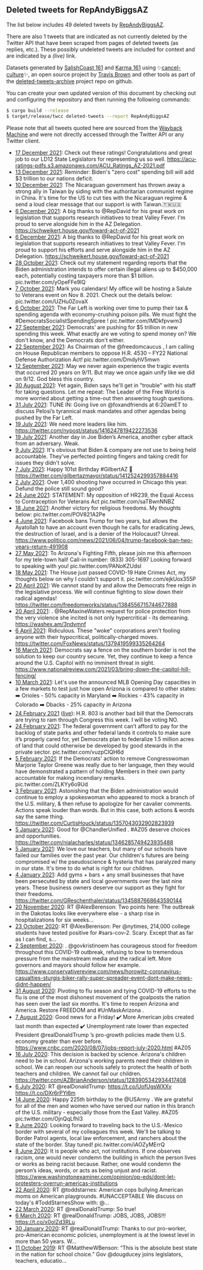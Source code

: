 ## Deleted tweets for RepAndyBiggsAZ

The list below includes 49 deleted tweets by
[RepAndyBiggsAZ](https://twitter.com/RepAndyBiggsAZ).

There are also 1 tweets that are indicated as not currently
deleted by the Twitter API that have been scraped from pages of deleted tweets (as replies, etc.).
These possibly undeleted tweets are included for context and are indicated by a _(live)_ link.


Datasets generated by [SalishCoast 161](https://twitter.com/SalishCoastA) and [Karma 161](https://twitter.com/KarmaOneSixOne)
using ✨[cancel-culture](https://github.com/travisbrown/cancel-culture)✨, an open source project by [Travis Brown](https://twitter.com/travisbrown) 
and other tools as part of the [deleted-tweets-archive](https://github.com/salcoast/deleted-tweets-archive/) project repo on github.

You can create your own updated version of this document by checking out and configuring the
repository and then running the following commands:

```bash
$ cargo build --release
$ target/release/twcc deleted-tweets --report RepAndyBiggsAZ
```

Please note that all tweets quoted here are sourced from the
[Wayback Machine](https://web.archive.org) and were not directly accessed through the Twitter API or
any Twitter client.

* [17 December 2021](https://web.archive.org/web/20211217142940/https://twitter.com/RepAndyBiggsAZ/status/1471848744983437313): Check out these ratings! Congratulations and great job to our LD12 State Legislators for representing us so well.    https://acu-ratings-pdfs.s3.amazonaws.com/ACU_Ratings_AZ-2021.pdf
* [13 December 2021](https://web.archive.org/web/20211213161348/https://twitter.com/RepAndyBiggsAZ/status/1470426689129881611): Reminder: Biden's "zero cost" spending bill will add $3 trillion to our nations deficit.
* [10 December 2021](https://web.archive.org/web/20211210181113/https://twitter.com/RepAndyBiggsAZ/status/1469357808323809280): The Nicaraguan government has thrown away a strong ally in Taiwan by siding with the authoritarian communist regime in China.   It's time for the US to cut ties with the Nicaraguan regime & send a loud clear message that our support is with Taiwan.🇹🇼🇺🇸
* [ 6 December 2021](https://web.archive.org/web/20211206235016/https://twitter.com/RepAndyBiggsAZ/status/1468003587859099653): A big thanks to  @RepDavid  for his great work on legislation that supports research initiatives to treat Valley Fever.   I'm proud to serve alongside him in the AZ Delegation. https://schweikert.house.gov/foward-act-of-2021
* [ 6 December 2021](https://web.archive.org/web/20211206222527/https://twitter.com/RepAndyBiggsAZ/status/1467983359695544332): A big thanks to  @RepDavid  for his great work on legislation that supports research initiatives to treat Valley Fever.   I'm proud to support his efforts and serve alongside him in the AZ Delegation. https://schweikert.house.gov/foward-act-of-2021
* [28 October 2021](https://web.archive.org/web/20211028222445/https://twitter.com/RepAndyBiggsAZ/status/1453850213291110425): Check out my statement regarding reports that the Biden administration intends to offer certain illegal aliens up to $450,000 each, potentially costing taxpayers more than $1 billion. pic.twitter.com/yOpeFFe9lQ
* [ 7 October 2021](https://web.archive.org/web/20211007160836/https://twitter.com/RepAndyBiggsAZ/status/1446143287639920642): Mark you calendars! My office will be hosting a Salute to Veterans event on Nov 8. 2021.   Check out the details below: pic.twitter.com/UZHu0ZovaX
* [ 6 October 2021](https://web.archive.org/web/20211006122426/https://twitter.com/RepAndyBiggsAZ/status/1445726547177005062): The Far Left is working over time to pump their tax & spending agenda with economy-crushing poison pills.  We must fight the  #DemocratsSocialistSpendingSpree ! pic.twitter.com/lMDkfpvwm3
* [27 September 2021](https://web.archive.org/web/20210927151759/https://twitter.com/RepAndyBiggsAZ/status/1442508075060105217): Democrats’ are pushing for $5 trillion in new spending this week.   What exactly are we voting to spend money on?  We don't know, and the Democrats don't either.
* [22 September 2021](https://web.archive.org/web/20210923044016/https://twitter.com/RepAndyBiggsAZ/status/1440756970533752840): As Chairman of the  @freedomcaucus , I am calling on House Republican members to oppose H.R. 4530 – FY22 National Defense Authorization Act! pic.twitter.com/DmdyhV5mwn
* [12 September 2021](https://web.archive.org/web/20210912223400/https://twitter.com/RepAndyBiggsAZ/status/1437182674544779265): May we never again experience the tragic events that occurred 20 years on 9/11. But may we once again unify like we did on 9/12. God bless this country.
* [30 August 2021](https://web.archive.org/web/20210830175648/https://twitter.com/RepAndyBiggsAZ/status/1432394248465305602): Yet again, Biden says he'll get in "trouble" with his staff for taking questions.  Let me repeat: The Leader of the Free World is more worried about getting a time-out then answering tough questions.
* [31 July 2021](https://web.archive.org/web/20210731100133/https://twitter.com/RepAndyBiggsAZ/status/1421410500567572482): TUNE IN: Going live on  @foxandfriends  at 6:20amET to discuss Pelosi’s tyrannical mask mandates and other agendas being pushed by the Far Left.
* [19 July 2021](https://web.archive.org/web/20210719172700/https://twitter.com/RepAndyBiggsAZ/status/1417173947423076355): We need more leaders like him. https://twitter.com/nypost/status/1416247819422273536
* [19 July 2021](https://web.archive.org/web/20210719153923/https://twitter.com/RepAndyBiggsAZ/status/1417147029189443586): Another day in Joe Biden’s America, another cyber attack from an adversary. Weak.
* [ 9 July 2021](https://web.archive.org/web/20210709151901/https://twitter.com/RepAndyBiggsAZ/status/1413513887928913920): It's obvious that Biden & company are not use to being held accountable.   They've perfected pointing fingers and taking credit for issues they didn't solve.
* [ 7 July 2021](https://web.archive.org/web/20210707003917/https://twitter.com/RepAndyBiggsAZ/status/1412571834701254662): Happy 101st Birthday  #GilbertAZ  🎉 https://twitter.com/gilbertazmayor/status/1412524299357884416
* [ 2 July 2021](https://web.archive.org/web/20210702153422/https://twitter.com/RepAndyBiggsAZ/status/1410985155855069190): Over 1,400 shooting have occurred in Chicago this year.   Defund the police still sound good?
* [24 June 2021](https://web.archive.org/web/20210624195001/https://twitter.com/RepAndyBiggsAZ/status/1408150346476757000): STATEMENT: My opposition of HR239, the Equal Access to Contraception for Veterans Act pic.twitter.com/saTBwnNNBZ
* [18 June 2021](https://web.archive.org/web/20210618031622/https://twitter.com/RepAndyBiggsAZ/status/1405725958330589188): Another victory for religious freedoms. My thoughts below: pic.twitter.com/POV821A2Pe
* [ 4 June 2021](https://web.archive.org/web/20210604170907/https://twitter.com/RepAndyBiggsAZ/status/1400861856097619972): Facebook bans Trump for two years, but allows the Ayatollah to have an account even though he calls for eradicating Jews, the destruction of Israel, and is a denier of the Holocaust?  Unreal. https://www.politico.com/news/2021/06/04/trump-facebook-ban-two-years-return-491908
* [27 May 2021](https://web.archive.org/web/20210527145318/https://twitter.com/RepAndyBiggsAZ/status/1397928830371713024): To Arizona's Fighting Fifth, please join me this afternoon for my tele-town hall! Call-in number: (833) 305-1697  Looking forward to speaking with you! pic.twitter.com/PANoKZUdsI
* [18 May 2021](https://web.archive.org/web/20210518223216/https://twitter.com/RepAndyBiggsAZ/status/1394782824427925512): The House just passed COVID-19 Hate Crimes Act, my thoughts below on why I couldn't support it. pic.twitter.com/ejkUox355P
* [20 April 2021](https://web.archive.org/web/20210420173314/https://twitter.com/RepAndyBiggsAZ/status/1384560665575239680): We cannot stand by and allow the Democrats free reign in the legislative process. We will continue fighting to slow down their radical agendas! https://twitter.com/freedomworks/status/1384556715744677888
* [20 April 2021](https://web.archive.org/web/20210420143919/https://twitter.com/RepAndyBiggsAZ/status/1384516931710078980): . @RepMaxineWaters  request for police protection from the very violence she incited is not only hypercritical - its demeaning. https://washex.am/3ndvmnf
* [ 6 April 2021](https://web.archive.org/web/20210406161300/https://twitter.com/RepAndyBiggsAZ/status/1379465858083397643): Ridiculous. These "woke" corporations aren't fooling anyone with their hypocritical, politically-charged moves. https://twitter.com/FoxNews/status/1379419599335264264
* [16 March 2021](https://web.archive.org/web/20210316165610/https://twitter.com/RepAndyBiggsAZ/status/1371867859811467275): Democrats say a fence on the southern border is not the solution to keep our country secure. Yet, they continue to keep a fence around the U.S. Capitol with no imminent threat in sight. https://www.nationalreview.com/2021/03/bring-down-the-capitol-hill-fencing/
* [10 March 2021](https://web.archive.org/web/20210310184414/https://twitter.com/RepAndyBiggsAZ/status/1369720726576586755): Let's use the announced MLB Opening Day capacities in a few markets to test just how open Arizona is compared to other states:  ➡️ Orioles - 50% capacity in Maryland  ➡️ Rockies - 43% capacity in Colorado  ➡️ Dbacks - 25% capacity in Arizona
* [24 February 2021](https://web.archive.org/web/20210224225313/https://twitter.com/RepAndyBiggsAZ/status/1364709905916170240) ([live](https://twitter.com/RepAndyBiggsAZ/status/1364709966473547779)): H.R. 803 is another bad bill that the Democrats are trying to ram through Congress this week. I will be voting NO.
* [24 February 2021](https://web.archive.org/web/20210224225313/https://twitter.com/RepAndyBiggsAZ/status/1364709905916170240): The federal government can’t afford to pay for the backlog of state parks and other federal lands it controls to make sure it’s properly cared for, yet Democrats plan to federalize 1.5 million acres of land that could otherwise be developed by good stewards in the private sector. pic.twitter.com/vuzpCIQH6d
* [ 5 February 2021](https://web.archive.org/web/20210205013028/https://twitter.com/RepAndyBiggsAZ/status/1357501776228999174): If the Democrats' action to remove Congresswoman Marjorie Taylor Greene was really due to her language, then they would have demonstrated a pattern of holding Members in their own party accountable for making incendiary remarks. pic.twitter.com/ZLKYy6o9Ud
* [ 3 February 2021](https://web.archive.org/web/20210203191152/https://twitter.com/RepAndyBiggsAZ/status/1357044051980267528): Astonishing that the Biden administration would continue to employ a spokeswoman who appeared to mock a branch of the U.S. military, & then refuse to apologize for her cavalier comments.  Actions speak louder than words. But in this case, both actions & words say the same thing.  https://twitter.com/CurtisHouck/status/1357043032902823939
* [ 5 January 2021](https://web.archive.org/web/20210105024423/https://twitter.com/RepAndyBiggsAZ/status/1346286309070012416): Good for  @ChandlerUnified .  #AZ05  deserve choices and opportunities. https://twitter.com/nialacharles/status/1346285749423935488
* [ 5 January 2021](https://web.archive.org/web/20210105021712/https://twitter.com/RepAndyBiggsAZ/status/1346279500456239107): We love our teachers, but many of our schools have failed our families over the past year. Our children's futures are being compromised w/ the pseudoscience & hysteria that has paralyzed many in our state.  It's time to do what is right for our children.
* [ 4 January 2021](https://web.archive.org/web/20210104160324/https://twitter.com/RepAndyBiggsAZ/status/1346124640964456450): Add gyms + bars + any small businesses that have been persecuted by state and local governments over the last nine years.  These business owners deserve our support as they fight for their freedoms. https://twitter.com/GReschenthaler/status/1345887668643590144
* [20 November 2020](https://web.archive.org/web/20201120142456/https://twitter.com/RepAndyBiggsAZ/status/1329792850880589827): RT @AlexBerenson: Two points here: The outbreak in the Dakotas looks like everywhere else - a sharp rise in hospitalizations for six weeks…
* [23 October 2020](https://web.archive.org/web/20201023211023/https://twitter.com/RepAndyBiggsAZ/status/1319748025477173248): RT @AlexBerenson: Per @nytimes, 214,000 college students have tested positive for #sars-cov-2.  Scary.  Except that as far as I can find, s…
* [ 2 September 2020](https://web.archive.org/web/20200902203711/https://twitter.com/RepAndyBiggsAZ/status/1301257740623532033): . @govkristinoem  has courageous stood for freedom throughout this COVID-19 outbreak, refusing to bow to tremendous pressure from the mainstream media and the radical left.  More governors and mayors should follow her example. https://www.conservativereview.com/news/horowitz-coronavirus-casualties-sturgis-biker-rally-super-spreader-event-dont-make-news-didnt-happen/
* [31 August 2020](https://web.archive.org/web/20200831223301/https://twitter.com/RepAndyBiggsAZ/status/1300562150600126465): Pivoting to flu season and tying COVID-19 efforts to the flu is one of the most dishonest movement of the goalposts the nation has seen over the last six months.   It's time to reopen Arizona and America.  Restore FREEDOM and  #UnMaskArizona .
* [ 7 August 2020](https://web.archive.org/web/20200807151017/https://twitter.com/RepAndyBiggsAZ/status/1291753414200659969): Good news for a Friday!  ✔️ More American jobs created last month than expected  ✔️ Unemployment rate lower than expected  President  @realDonaldTrump ’s pro-growth policies made them U.S. economy greater than ever before.  https://www.cnbc.com/2020/08/07/jobs-report-july-2020.html   #AZ05
* [16 July 2020](https://web.archive.org/web/20200716233444/https://twitter.com/RepAndyBiggsAZ/status/1283906567738462210): This decision is backed by science.  Arizona's children need to be in school.  Arizona's working parents need their children in school.  We can reopen our schools safely to protect the health of both teachers and children. We cannot fail our children.  https://twitter.com/AZBrianAnderson/status/1283905342934417408
* [ 6 July 2020](https://web.archive.org/web/20200706225652/https://twitter.com/RepAndyBiggsAZ/status/1280274545513988096): RT @realDonaldTrump: https://t.co/UofUgsWXXv https://t.co/DXr6rPYi6m
* [14 June 2020](https://web.archive.org/web/20200614213222/https://twitter.com/RepAndyBiggsAZ/status/1272278329593171968): Happy 225th birthday to the  @USArmy . We are grateful for all of the men and women who have served our nation in this branch of the U.S. military - especially those from the East Valley.  #AZ05  pic.twitter.com/OjnQqLfhl3
* [ 9 June 2020](https://web.archive.org/web/20200609005814/https://twitter.com/RepAndyBiggsAZ/status/1270158111068823554): Looking forward to traveling back to the U.S.-Mexico border with several of my colleagues this week. We'll be talking to Border Patrol agents, local law enforcement, and ranchers about the state of the border. Stay tuned! pic.twitter.com/iAOZyMErrQ
* [ 8 June 2020](https://web.archive.org/web/20200608192816/https://twitter.com/RepAndyBiggsAZ/status/1270056916392255491): It is people who act, not institutions. If one observes racism, one would never condemn the building in which the person lives or works as being racist because.   Rather, one would condemn the person’s ideas, words, or acts as being unjust and racist. https://www.washingtonexaminer.com/opinion/op-eds/dont-let-protesters-overrun-americas-institutions
* [22 April 2020](https://web.archive.org/web/20200422160514/https://twitter.com/RepAndyBiggsAZ/status/1252991864694870019): RT @toddstarnes: American cops bullying American moms on American playgrounds. #UNACCEPTABLE We discuss on today's #ToddStarnesShow with: @…
* [22 March 2020](https://web.archive.org/web/20200322120650/https://twitter.com/RepAndyBiggsAZ/status/1241697845549436928): RT @realDonaldTrump: So true!
* [ 6 March 2020](https://web.archive.org/web/20200306160520/https://twitter.com/RepAndyBiggsAZ/status/1235959660152315904): RT @realDonaldTrump: JOBS, JOBS, JOBS!!!  https://t.co/x0olZd3RLu
* [30 January 2020](https://web.archive.org/web/20200130000327/https://twitter.com/RepAndyBiggsAZ/status/1222671631140737030): RT @realDonaldTrump: Thanks to our pro-worker, pro-American economic policies, unemployment is at the lowest level in more than 50 years. W…
* [11 October 2019](https://web.archive.org/web/20191011025847/https://twitter.com/RepAndyBiggsAZ/status/1182490702137171970): RT @MatthewWBenson: “This is the absolute best state in the nation for school choice.” Gov @dougducey joins legislators, teachers, educatio…
